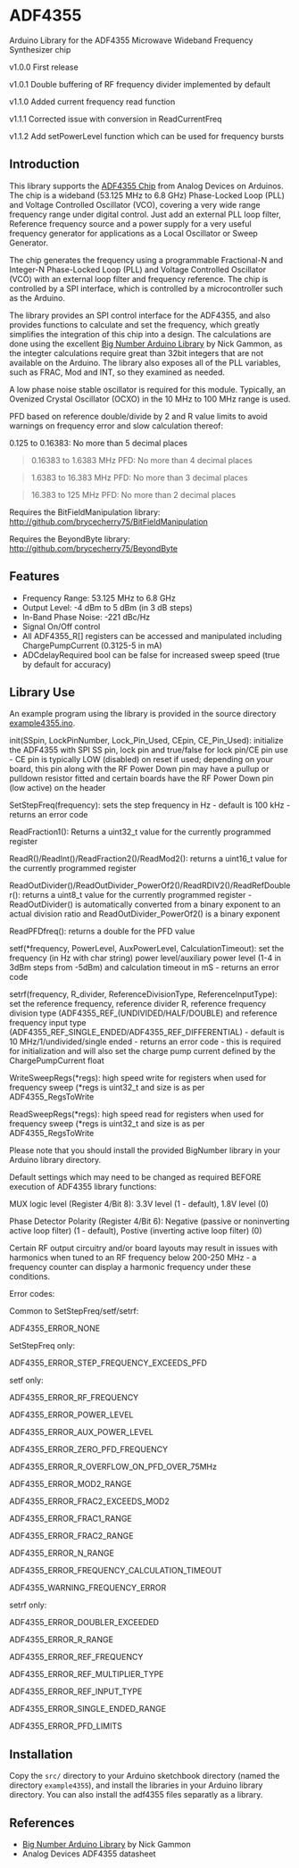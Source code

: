 # ADF4355
Arduino Library for the ADF4355 Microwave Wideband Frequency Synthesizer chip

v1.0.0 First release

v1.0.1 Double buffering of RF frequency divider implemented by default

v1.1.0 Added current frequency read function

v1.1.1 Corrected issue with conversion in ReadCurrentFreq

v1.1.2 Add setPowerLevel function which can be used for frequency bursts

## Introduction

This library supports the [ADF4355 Chip](https://www.analog.com/en/products/adf4355.html) from Analog Devices on Arduinos. The chip is a wideband (53.125 MHz to 6.8 GHz) Phase-Locked Loop (PLL) and Voltage Controlled Oscillator (VCO), covering a very wide range frequency range under digital control. Just add an external PLL loop filter, Reference frequency source and a power supply for a very useful frequency generator for applications as a Local Oscillator or Sweep Generator.  

The chip generates the frequency using a programmable Fractional-N and Integer-N Phase-Locked Loop (PLL) and Voltage Controlled Oscillator (VCO) with an external loop filter and frequency reference. The chip is controlled by a SPI interface, which is controlled by a microcontroller such as the Arduino.

The library provides an SPI control interface for the ADF4355, and also provides functions to calculate and set the
frequency, which greatly simplifies the integration of this chip into a design. The calculations are done using the excellent 
[Big Number Arduino Library](https://github.com/nickgammon/BigNumber) by Nick Gammon, as the integter calculations require
great than 32bit integers that are not available on the Arduino. The library also exposes all of the PLL variables, such as FRAC, Mod and INT, so they examined as needed.  

A low phase noise stable oscillator is required for this module. Typically, an Ovenized Crystal Oscillator (OCXO) in the 10 MHz to 100 MHz range is used.

PFD based on reference double/divide by 2 and R value limits to avoid warnings on frequency error and slow calculation thereof:

0.125 to 0.16383: No more than 5 decimal places

> 0.16383 to 1.6383 MHz PFD: No more than 4 decimal places

> 1.6383 to 16.383 MHz PFD: No more than 3 decimal places

> 16.383 to 125 MHz PFD: No more than 2 decimal places

Requires the BitFieldManipulation library: http://github.com/brycecherry75/BitFieldManipulation

Requires the BeyondByte library: http://github.com/brycecherry75/BeyondByte

## Features

+ Frequency Range: 53.125 MHz to 6.8 GHz
+ Output Level: -4 dBm to 5 dBm (in 3 dB steps) 
+ In-Band Phase Noise: -221 dBc/Hz
+ Signal On/Off control
+ All ADF4355_R[] registers can be accessed and manipulated including ChargePumpCurrent (0.3125-5 in mA)
+ ADCdelayRequired bool can be false for increased sweep speed (true by default for accuracy)

## Library Use

An example program using the library is provided in the source directory [example4355.ino](src/example4355.ino).

init(SSpin, LockPinNumber, Lock_Pin_Used, CEpin, CE_Pin_Used): initialize the ADF4355 with SPI SS pin, lock pin and true/false for lock pin/CE pin use - CE pin is typically LOW (disabled) on reset if used; depending on your board, this pin along with the RF Power Down pin may have a pullup or pulldown resistor fitted and certain boards have the RF Power Down pin (low active) on the header

SetStepFreq(frequency): sets the step frequency in Hz - default is 100 kHz - returns an error code

ReadFraction1(): Returns a uint32_t value for the currently programmed register

ReadR()/ReadInt()/ReadFraction2()/ReadMod2(): returns a uint16_t value for the currently programmed register

ReadOutDivider()/ReadOutDivider_PowerOf2()/ReadRDIV2()/ReadRefDoubler(): returns a uint8_t value for the currently programmed register - ReadOutDivider() is automatically converted from a binary exponent to an actual division ratio and 
ReadOutDivider_PowerOf2() is a binary exponent

ReadPFDfreq(): returns a double for the PFD value

setf(*frequency, PowerLevel, AuxPowerLevel, CalculationTimeout): set the frequency (in Hz with char string) power level/auxiliary 
power level (1-4 in 3dBm steps from -5dBm) and calculation timeout in mS - returns an error code

setrf(frequency, R_divider, ReferenceDivisionType, ReferenceInputType): set the reference frequency, reference divider R, reference frequency division type (ADF4355_REF_(UNDIVIDED/HALF/DOUBLE) and reference frequency input type (ADF4355_REF_SINGLE_ENDED/ADF4355_REF_DIFFERENTIAL) - default is 10 MHz/1/undivided/single ended - returns an error code - this is required for initialization and will also set the charge pump current defined by the ChargePumpCurrent float

WriteSweepRegs(*regs): high speed write for registers when used for frequency sweep (*regs is uint32_t and size is as per ADF4355_RegsToWrite

ReadSweepRegs(*regs): high speed read for registers when used for frequency sweep (*regs is uint32_t and size is as per ADF4355_RegsToWrite

Please note that you should install the provided BigNumber library in your Arduino library directory.

Default settings which may need to be changed as required BEFORE execution of ADF4355 library functions:

MUX logic level (Register 4/Bit 8): 3.3V level (1 - default), 1.8V level (0)

Phase Detector Polarity (Register 4/Bit 6): Negative (passive or noninverting active loop filter) (1 - default), Postive (inverting active loop filter) (0)

Certain RF output circuitry and/or board layouts may result in issues with harmonics when tuned to an RF frequency below 200-250 MHz - a frequency counter can display a harmonic frequency under these conditions.


Error codes:

Common to SetStepFreq/setf/setrf:

ADF4355_ERROR_NONE


SetStepFreq only:

ADF4355_ERROR_STEP_FREQUENCY_EXCEEDS_PFD


setf only:

ADF4355_ERROR_RF_FREQUENCY

ADF4355_ERROR_POWER_LEVEL

ADF4355_ERROR_AUX_POWER_LEVEL

ADF4355_ERROR_ZERO_PFD_FREQUENCY

ADF4355_ERROR_R_OVERFLOW_ON_PFD_OVER_75MHz

ADF4355_ERROR_MOD2_RANGE

ADF4355_ERROR_FRAC2_EXCEEDS_MOD2

ADF4355_ERROR_FRAC1_RANGE

ADF4355_ERROR_FRAC2_RANGE

ADF4355_ERROR_N_RANGE

ADF4355_ERROR_FREQUENCY_CALCULATION_TIMEOUT

ADF4355_WARNING_FREQUENCY_ERROR


setrf only:

ADF4355_ERROR_DOUBLER_EXCEEDED

ADF4355_ERROR_R_RANGE

ADF4355_ERROR_REF_FREQUENCY

ADF4355_ERROR_REF_MULTIPLIER_TYPE

ADF4355_ERROR_REF_INPUT_TYPE

ADF4355_ERROR_SINGLE_ENDED_RANGE

ADF4355_ERROR_PFD_LIMITS

## Installation
Copy the `src/` directory to your Arduino sketchbook directory  (named the directory `example4355`), and install the libraries in your Arduino library directory.  You can also install the adf4355 files separatly as a library.

## References

+ [Big Number Arduino Library](https://github.com/nickgammon/BigNumber) by Nick Gammon
+ Analog Devices ADF4355 datasheet